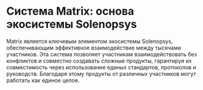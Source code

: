 # Система Matrix: основа экосистемы Solenopsys

Matrix является ключевым элементом экосистемы Solenopsys, обеспечивающим эффективное взаимодействие между тысячами участников. Эта система позволяет участникам взаимодействовать без конфликтов и совместно создавать сложные продукты, гарантируя их совместимость через использование единых стандартов, протоколов и руководств. Благодаря этому продукты от различных участников могут работать как единое целое.